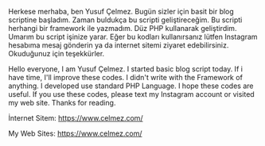 Herkese merhaba, ben Yusuf Çelmez. Bugün sizler için basit bir blog scriptine başladım. Zaman buldukça bu scripti geliştireceğim. Bu scripti herhangi bir
framework ile yazmadım. Düz PHP kullanarak geliştirdim. Umarım bu script işinize yarar. Eğer bu kodları kullanırsanız lütfen Instagram hesabıma mesaj
gönderin ya da internet sitemi ziyaret edebilirsiniz. Okuduğunuz için teşekkürler.

Hello everyone, I am Yusuf Çelmez. I started basic blog script today. If i have time, I'll improve these codes. I didn't write with the Framework of anything.
I developed use standard PHP Language. I hope these codes are useful. If you use these codes, please text my Instagram account or visited my web site.
Thanks for reading.

İnternet Sitem:
https://www.celmez.com/

My Web Sites:
https://www.celmez.com/
